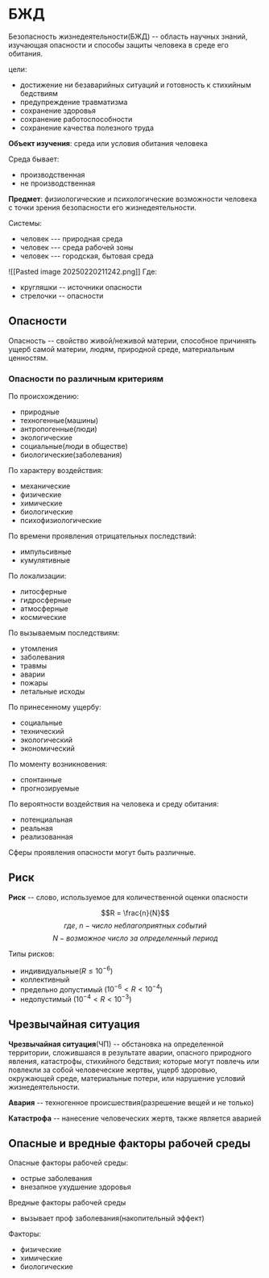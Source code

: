 # БЖД
Безопасность жизнедеятельности(БЖД) -- область научных знаний, изучающая опасности и способы защиты человека в среде его обитания.

цели:
+ достижение ни безаварийных ситуаций и готовность к стихийным бедствиям
+ предупреждение травматизма
+ сохранение здоровья
+ сохранение работоспособности
+ сохранение качества полезного труда

**Объект изучения**: среда или условия обитания человека

Среда бывает:
+ производственная
+ не производственная

**Предмет**: физиологические и психологические возможности человека с точки зрения безопасности его жизнедеятельности.

Системы:
+ человек --- природная среда
+ человек --- среда рабочей зоны
+ человек --- городская, бытовая среда

![[Pasted image 20250220211242.png]]
Где:
+ кругляшки -- источники опасности
+ стрелочки -- опасности
## Опасности
Опасность -- свойство живой/неживой материи, способное причинять ущерб самой материи, людям, природной среде, материальным ценностям.

### Опасности по различным критериям
По происхождению:
+ природные
+ техногенные(машины)
+ антропогенные(люди)
+ экологические
+ социальные(люди в обществе)
+ биологические(заболевания)

По характеру воздействия:
+ механические
+ физические
+ химические
+ биологические 
+ психофизиологические

По времени проявления отрицательных последствий:
+ импульсивные
+ кумулятивные

По локализации:
+ литосферные
+ гидросферные
+ атмосферные
+ космические

По вызываемым последствиям:
+ утомления
+ заболевания
+ травмы
+ аварии
+ пожары
+ летальные исходы

По принесенному ущербу:
+ социальные
+ технический
+ экологический
+ экономический

По моменту возникновения:
+ спонтанные
+ прогнозируемые

По вероятности воздействия на человека и среду обитания:
+ потенциальная
+ реальная
+ реализованная

Сферы проявления опасности могут быть различные.

## Риск
**Риск** -- слово, используемое для количественной оценки опасности

$$R = \frac{n}{N}$$ 
$$где,\ n - число\ неблагоприятных\ событий $$
$$N - возможное\ число\ за\ определенный\ период$$

 Типы рисков:
 + индивидуальные($R\leq10^{-6}$)
 + коллективный
 +  предельно допустимый ($10^{-6}< R <10^{-4}$)
 + недопустимый ($10^{-4}< R <10^{-3}$)

## Чрезвычайная ситуация
**Чрезвычайная ситуация**(ЧП) -- обстановка на определенной территории, сложившаяся в результате аварии, опасного природного явления, катастрофы, стихийного бедствия; которые могут повлечь или повлекли за собой человеческие жертвы, ущерб здоровью, окружающей среде, материальные потери, или нарушение условий жизнедеятельности.

**Авария** -- техногенное происшествия(разрешение вещей и не только)

**Катастрофа** -- нанесение человеческих жертв, также является аварией

## Опасные и вредные факторы рабочей среды
Опасные факторы рабочей среды:
+ острые заболевания
+ внезапное ухудшение здоровья

Вредные факторы рабочей среды
+ вызывает проф заболевания(накопительный эффект)

Факторы:
+ физические
+ химические
+ биологические

